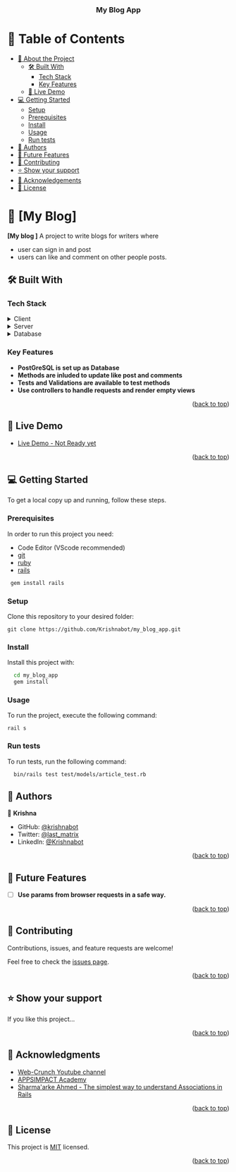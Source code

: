 <a name="readme-top"></a>

<div align="center">

  <h3><b>My Blog App</b></h3>

</div>


# 📗 Table of Contents

- [📖 About the Project](#about-project)
  - [🛠 Built With](#built-with)
    - [Tech Stack](#tech-stack)
    - [Key Features](#key-features)
  - [🚀 Live Demo](#live-demo)
- [💻 Getting Started](#getting-started)
  - [Setup](#setup)
  - [Prerequisites](#prerequisites)
  - [Install](#install)
  - [Usage](#usage)
  - [Run tests](#run-tests)
- [👥 Authors](#authors)
- [🔭 Future Features](#future-features)
- [🤝 Contributing](#contributing)
- [⭐️ Show your support](#support)
- [🙏 Acknowledgements](#acknowledgements)
- [📝 License](#license)

# 📖 [My Blog] <a name="about-project"></a>

**[My blog ]** A project to write blogs for writers where 
- user can sign in and post 
- users can like and comment on other people posts.

## 🛠 Built With <a name="built-with"></a>

### Tech Stack <a name="tech-stack"></a>

<details>
  <summary>Client</summary>
  <ul>
    <li><a href="https://reactjs.org/">React.js</a></li>
  </ul>
</details>

<details>
  <summary>Server</summary>
  <ul>
    <li><a href="https://rubyonrails.org/">Ruby On Rails</a></li>
  </ul>
</details>

<details>
<summary>Database</summary>
  <ul>
    <li><a href="https://www.postgresql.org/">PostgreSQL</a></li>
  </ul>
</details>


### Key Features <a name="key-features"></a>


- **PostGreSQL is set up as Database**
- **Methods are inluded to update like post and comments**
- **Tests and Validations are available to test methods**
- **Use controllers to handle requests and render empty views**

<p align="right">(<a href="#readme-top">back to top</a>)</p>


## 🚀 Live Demo <a name="live-demo"></a>



- [Live Demo - Not Ready yet]()

<p align="right">(<a href="#readme-top">back to top</a>)</p>


## 💻 Getting Started <a name="getting-started"></a>


To get a local copy up and running, follow these steps.

### Prerequisites

In order to run this project you need:

- Code Editor (VScode recommended)
- [git](https://git-scm.com/)
- [ruby](https://www.ruby-lang.org/en/)
- [rails](https://rubyonrails.org/)

```sh
 gem install rails
```
### Setup

Clone this repository to your desired folder:

`git clone https://github.com/Krishnabot/my_blog_app.git`

### Install

Install this project with:

```sh
  cd my_blog_app
  gem install
```

### Usage

To run the project, execute the following command:

`rail s`

### Run tests

To run tests, run the following command:


```sh
  bin/rails test test/models/article_test.rb
```

## 👥 Authors <a name="authors"></a>


👤 **Krishna**

- GitHub: [@krishnabot](https://github.com/Krishnabot)
- Twitter: [@last_matrix](https://twitter.com/last_matrix)
- LinkedIn: [@Krishnabot](https://www.linkedin.com/in/krishnabot/)


<p align="right">(<a href="#readme-top">back to top</a>)</p>


## 🔭 Future Features <a name="future-features"></a>


- [ ] **Use params from browser requests in a safe way.**

<p align="right">(<a href="#readme-top">back to top</a>)</p>


## 🤝 Contributing <a name="contributing"></a>

Contributions, issues, and feature requests are welcome!

Feel free to check the [issues page](https://github.com/Krishnabot/my_blog_app/issues).

<p align="right">(<a href="#readme-top">back to top</a>)</p>


## ⭐️ Show your support <a name="support"></a>

If you like this project...

<p align="right">(<a href="#readme-top">back to top</a>)</p>


## 🙏 Acknowledgments <a name="acknowledgements"></a>

- [Web-Crunch Youtube channel](https://www.youtube.com/watch?v=5mhuNSkV_vQ&t=584s&ab_channel=Web-Crunch)
- [APPSIMPACT Academy](https://www.youtube.com/watch?v=MLh85ol59nY&t=888s&ab_channel=APPSIMPACTAcademy)
- [Sharma'arke Ahmed - The simplest way to understand Associations in Rails](https://medium.com/swlh/the-simplest-way-to-understand-associations-in-rails-dc03cfe067f2)

<p align="right">(<a href="#readme-top">back to top</a>)</p>

## 📝 License <a name="license"></a>

This project is [MIT](./MIT.md) licensed.


<p align="right">(<a href="#readme-top">back to top</a>)</p>
